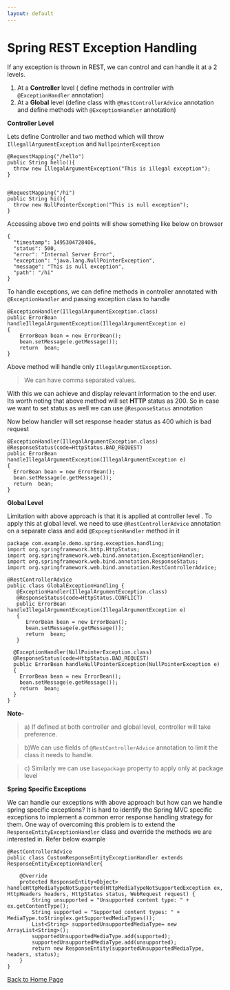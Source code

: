```yaml
---
layout: default
---
```

 
 # Spring REST Exception Handling

If any exception is thrown in REST, we can control and can handle it at a 2 levels.

 1. At a **Controller** level  ( define methods in controller with `@ExceptionHandler` annotation)
 2. At a **Global** level (define class with `@RestControllerAdvice` annotation and define methods with `@ExceptionHandler` annotation)

**Controller Level**

Lets define Controller and two method which will throw `IllegallArgumentException` and `NullpointerException`

    @RequestMapping("/hello")
    public String hello(){
      throw new IllegalArgumentException("This is illegal exception");
    }
    
    
    @RequestMapping("/hi")
    public String hi(){
      throw new NullPointerException("This is null exception");
    }

Accessing above two end points  will show something like below on browser

    {
      "timestamp": 1495304728406,
      "status": 500,
      "error": "Internal Server Error",
      "exception": "java.lang.NullPointerException",
      "message": "This is null exception",
      "path": "/hi"
    }

To handle exceptions, we can define methods in controller annotated with `@ExceptionHandler` and passing exception class to handle

    @ExceptionHandler(IllegalArgumentException.class)
    public ErrorBean handleIllegalArgumentException(IllegalArgumentException e)
    {
        ErrorBean bean = new ErrorBean();
        bean.setMessage(e.getMessage());
        return  bean;
    }

Above method will handle only `IllegalArgumentException`. 
> We can have comma separated values.

With this we can achieve and display relevant information to the end user. Its worth noting that above method will set **HTTP** status as 200. So in case we want to set status as well we can use `@ResponseStatus` annotation

Now below handler will set response header status as 400 which is bad request

    @ExceptionHandler(IllegalArgumentException.class)
    @ResponseStatus(code=HttpStatus.BAD_REQUEST)
    public ErrorBean handleIllegalArgumentException(IllegalArgumentException e)
    {
      ErrorBean bean = new ErrorBean();
      bean.setMessage(e.getMessage());
      return  bean;
    }

**Global Level**

Limitation with above  approach is that it is applied at controller level . To apply this at global level. we need to use `@RestControllerAdvice`  annotation on a separate class and add `@ExpceptionHandler` method in it

    package com.example.demo.spring.exception.handling;
    import org.springframework.http.HttpStatus;
    import org.springframework.web.bind.annotation.ExceptionHandler;
    import org.springframework.web.bind.annotation.ResponseStatus;
    import org.springframework.web.bind.annotation.RestControllerAdvice;
    
    @RestControllerAdvice
    public class GlobalExceptionHandling {
       @ExceptionHandler(IllegalArgumentException.class)
       @ResponseStatus(code=HttpStatus.CONFLICT)
       public ErrorBean handleIllegalArgumentException(IllegalArgumentException e)
       {
          ErrorBean bean = new ErrorBean();
          bean.setMessage(e.getMessage());
          return  bean;
       }
    
      @ExceptionHandler(NullPointerException.class)
      @ResponseStatus(code=HttpStatus.BAD_REQUEST)
      public ErrorBean handleNullPointerException(NullPointerException e)
      {
        ErrorBean bean = new ErrorBean();
        bean.setMessage(e.getMessage());
        return  bean;
      }
    }

**Note-**

>a) If defined at both controller and global level, controller will take preference.

>b)We can use fields of `@RestControllerAdvice`  annotation to limit the class it needs to handle.

>c) Similarly we can use `basepackage` property to apply only at package level


**Spring Specific Exceptions**

We can handle our exceptions with above approach but how can we handle spring specific exceptions? It is hard to identify the Spring MVC specific exceptions to implement a common error response handling strategy for them. One way of overcoming this problem is to extend the `ResponseEntityExceptionHandler` class and override the methods we are interested in. Refer below example 

```
@RestControllerAdvice
public class CustomResponseEntityExceptionHandler extends ResponseEntityExceptionHandler{

    @Override
    protected ResponseEntity<Object> handleHttpMediaTypeNotSupported(HttpMediaTypeNotSupportedException ex, HttpHeaders headers, HttpStatus status, WebRequest request) {
        String unsupported = "Unsupported content type: " + ex.getContentType();
        String supported = "Supported content types: " + MediaType.toString(ex.getSupportedMediaTypes());
        List<String> supportedUnsupportedMediaType= new ArrayList<String>();
        supportedUnsupportedMediaType.add(supported);
        supportedUnsupportedMediaType.add(unsupported);
        return new ResponseEntity(supportedUnsupportedMediaType, headers, status);
    }
}

```


[Back to Home Page](../)

